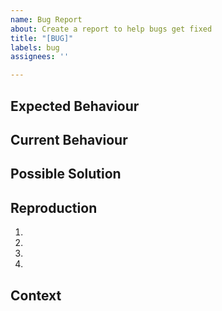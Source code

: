 ```yaml
---
name: Bug Report
about: Create a report to help bugs get fixed
title: "[BUG]"
labels: bug
assignees: ''

---
```


## Expected Behaviour
<!-- Explain what you think should be happening -->

## Current Behaviour
<!-- Explain what actually _is_ happening  -->

## Possible Solution
<!-- If you can, suggest a fix or solution for the bug -->

## Reproduction
<!-- Detail steps to reproduce this bug, include code where possible -->
<!-- Include any error message or log entries -->

1.
2.
3.
4.

## Context
<!-- Any further information to help understand the issue -->
